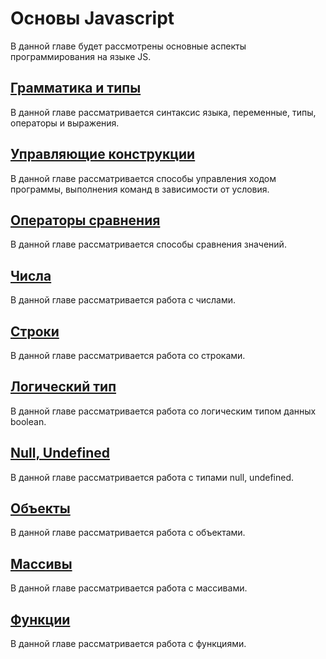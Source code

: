 # Основы Javascript

В данной главе будет рассмотрены основные аспекты программирования на языке JS.

## [Грамматика и типы](/js-basics/variables.md)

В данной главе рассматривается синтаксис языка, переменные, типы, операторы и выражения.

## [Управляющие конструкции](/js-basics/conditional-logic.md)

В данной главе рассматривается способы управления ходом программы, выполнения команд в зависимости от условия.

## [Операторы сравнения](/js-basics/equality.md)

В данной главе рассматривается способы сравнения значений.

## [Числа](/js-basics/numbers.md)

В данной главе рассматривается работа с числами.

## [Строки](/js-basics/strings.md)

В данной главе рассматривается работа со строками.

## [Логический тип](/js-basics/boolean.md)

В данной главе рассматривается работа со логическим типом данных boolean.

## [Null, Undefined](/js-basics/null-undefined.md)

В данной главе рассматривается работа c типами null, undefined.

## [Объекты](/js-basics/objects.md)

В данной главе рассматривается работа c объектами.



## [Массивы](/js-basics/arrays.md)

В данной главе рассматривается работа c массивами.

## [Функции](/js-basics/functions.md)

В данной главе рассматривается работа c функциями.





